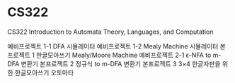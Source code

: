 # CS322
CS322 Introduction to Automata Theory, Languages, and Computation

예비프로젝트 1-1 DFA 시뮬레이터
예비프로젝트 1-2 Mealy Machine 시뮬레이터
본프로젝트 1 한글모아쓰기 Mealy/Moore Machine
예비프로젝트 2-1 ϵ-NFA to m-DFA 변환기
본프로젝트 2 정규식 to m-DFA 변환기
본프로젝트 3 3×4 한글자판을 위한 한글모아쓰기 오토마타
